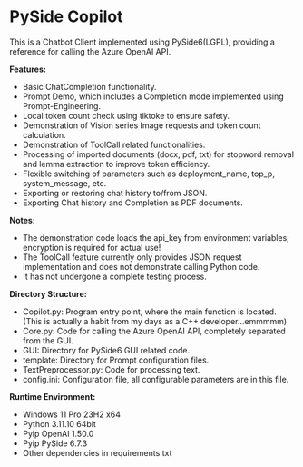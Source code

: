 # PySide Copilot

This is a Chatbot Client implemented using PySide6(LGPL), providing a reference for calling the Azure OpenAI API.

**Features:**
- Basic ChatCompletion functionality. 
- Prompt Demo, which includes a Completion mode implemented using Prompt-Engineering. 
- Local token count check using tiktoke to ensure safety. 
- Demonstration of Vision series Image requests and token count calculation.
- Demonstration of ToolCall related functionalities. 
- Processing of imported documents (docx, pdf, txt) for stopword removal and lemma extraction to improve token efficiency. 
- Flexible switching of parameters such as deployment_name, top_p, system_message, etc. 
- Exporting or restoring chat history to/from JSON. 
- Exporting Chat history and Completion as PDF documents.

**Notes:** 
- The demonstration code loads the api_key from environment variables; encryption is required for actual use! 
- The ToolCall feature currently only provides JSON request implementation and does not demonstrate calling Python code. 
- It has not undergone a complete testing process.

**Directory Structure:** 
- Copilot.py: Program entry point, where the main function is located. (This is actually a habit from my days as a C++ developer...emmmmm) 
- Core.py: Code for calling the Azure OpenAI API, completely separated from the GUI. 
- GUI: Directory for PySide6 GUI related code. 
- template: Directory for Prompt configuration files. 
- TextPreprocessor.py: Code for processing text.
- config.ini: Configuration file, all configurable parameters are in this file.

**Runtime Environment:** 
- Windows 11 Pro 23H2 x64 
- Python 3.11.10 64bit 
- Pyip OpenAI 1.50.0 
- Pyip PySide 6.7.3 
- Other dependencies in requirements.txt